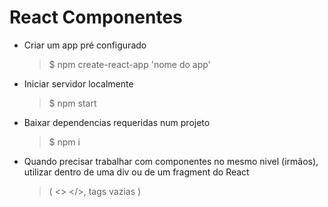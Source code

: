 # React Componentes

- Criar um app pré configurado
  > $ npm create-react-app 'nome do app'
- Iniciar servidor localmente
  > $ npm start
- Baixar dependencias requeridas num projeto
  > $ npm i
- Quando precisar trabalhar com componentes no mesmo nivel (irmãos), utilizar dentro de uma div ou de um fragment do React 
  > ( <> </>, tags vazias )
